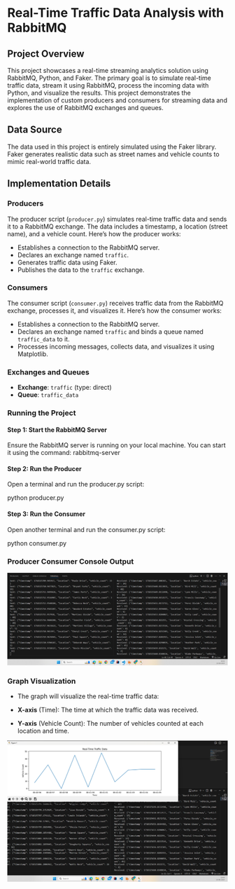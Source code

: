 # Real-Time Traffic Data Analysis with RabbitMQ

## Project Overview
This project showcases a real-time streaming analytics solution using RabbitMQ, Python, and Faker. The primary goal is to simulate real-time traffic data, stream it using RabbitMQ, process the incoming data with Python, and visualize the results. This project demonstrates the implementation of custom producers and consumers for streaming data and explores the use of RabbitMQ exchanges and queues.

## Data Source
The data used in this project is entirely simulated using the Faker library. Faker generates realistic data such as street names and vehicle counts to mimic real-world traffic data.

## Implementation Details

### Producers
The producer script (`producer.py`) simulates real-time traffic data and sends it to a RabbitMQ exchange. The data includes a timestamp, a location (street name), and a vehicle count. Here’s how the producer works:
- Establishes a connection to the RabbitMQ server.
- Declares an exchange named `traffic`.
- Generates traffic data using Faker.
- Publishes the data to the `traffic` exchange.

### Consumers
The consumer script (`consumer.py`) receives traffic data from the RabbitMQ exchange, processes it, and visualizes it. Here’s how the consumer works:
- Establishes a connection to the RabbitMQ server.
- Declares an exchange named `traffic` and binds a queue named `traffic_data` to it.
- Processes incoming messages, collects data, and visualizes it using Matplotlib.

### Exchanges and Queues
- **Exchange**: `traffic` (type: direct)
- **Queue**: `traffic_data`

### Running the Project

#### Step 1: Start the RabbitMQ Server
Ensure the RabbitMQ server is running on your local machine. You can start it using the command:
rabbitmq-server

#### Step 2: Run the Producer
Open a terminal and run the producer.py script:

python producer.py

#### Step 3: Run the Consumer
Open another terminal and run the consumer.py script:

python consumer.py


### Producer Consumer Console Output

![The Producer Consumer Console](<images/Producer Consumer Console Output.png>)

### Graph Visualization

- The graph will visualize the real-time traffic data:

- **X-axis** (Time): The time at which the traffic data was received.
- **Y-axis** (Vehicle Count): The number of vehicles counted at each location and time.

![Graphical Representation of Trafic Data](<images/Graphical Representation of Trafic Data.png>)